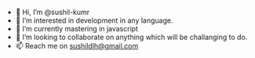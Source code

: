 - 👋 Hi, I’m @sushil-kumr
- 👀 I’m interested in development in any language.
- 🌱 I’m currently mastering in javascript
- 💞️ I’m looking to collaborate on anything which will be challanging to do.
- 📫 Reach me on sushildlh@gmail.com

<!---
sushil-kumr/sushil-kumr is a ✨ special ✨ repository because its `README.md` (this file) appears on your GitHub profile.
You can click the Preview link to take a look at your changes.
--->
